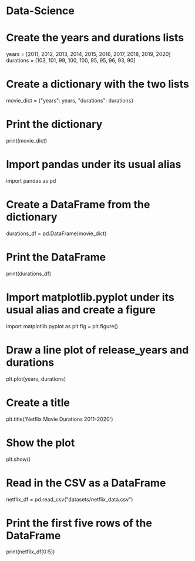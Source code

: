 # Data-Science
# Create the years and durations lists
years = [2011, 2012, 2013, 2014, 2015, 2016, 2017, 2018, 2019, 2020]
durations = [103, 101, 99, 100, 100, 95, 95, 96, 93, 90]

# Create a dictionary with the two lists
movie_dict = {"years": years, "durations": durations}

# Print the dictionary
print(movie_dict)

# Import pandas under its usual alias
import pandas as pd

# Create a DataFrame from the dictionary
durations_df = pd.DataFrame(movie_dict)

# Print the DataFrame
print(durations_df)

# Import matplotlib.pyplot under its usual alias and create a figure
import matplotlib.pyplot as plt
fig = plt.figure()

# Draw a line plot of release_years and durations
plt.plot(years, durations)

# Create a title
plt.title('Netflix Movie Durations 2011-2020')

# Show the plot
plt.show()
# Read in the CSV as a DataFrame
netflix_df = pd.read_csv("datasets/netflix_data.csv")

# Print the first five rows of the DataFrame
print(netflix_df[0:5])
